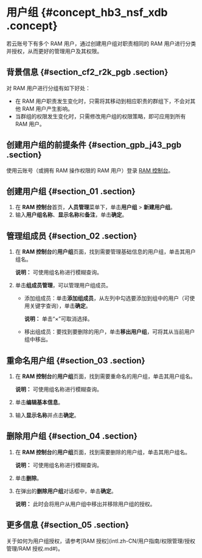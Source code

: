 # 用户组 {#concept_hb3_nsf_xdb .concept}

若云账号下有多个 RAM 用户，通过创建用户组对职责相同的 RAM 用户进行分类并授权，从而更好的管理用户及其权限。

## 背景信息 {#section_cf2_r2k_pgb .section}

对 RAM 用户进行分组有如下好处：

-   在 RAM 用户职责发生变化时，只需将其移动到相应职责的群组下，不会对其他 RAM 用户产生影响。
-   当群组的权限发生变化时，只需修改用户组的权限策略，即可应用到所有 RAM 用户。

## 创建用户组的前提条件 {#section_gpb_j43_pgb .section}

使用云账号（或拥有 RAM 操作权限的 RAM 用户）登录 [RAM 控制台](https://ram.console.aliyun.com/)。

## 创建用户组 {#section_01 .section}

1.  在 **RAM 控制台**首页，**人员管理**菜单下，单击**用户组** \> **新建用户组**。
2.  输入**用户组名称**、**显示名称**和**备注**，单击**确定**。

## 管理组成员 {#section_02 .section}

1.  在 **RAM 控制台**的**用户组**页面，找到需要管理基础信息的用户组，单击其用户组名。

    **说明：** 可使用组名称进行模糊查询。

2.  单击**组成员管理**，可以管理用户组成员。
    -   添加组成员：单击**添加组成员**，从左列中勾选要添加到组中的用户（可使用关键字查询），单击**确定**。

        **说明：** 单击“×”可取消选择。

    -   移出组成员：要找到要删除的用户，单击**移出用户组**，可将其从当前用户组中移出。

## 重命名用户组 {#section_03 .section}

1.  在 **RAM 控制台**的**用户组**页面，找到需要重命名的用户组，单击其用户组名。

    **说明：** 可使用组名称进行模糊查询。

2.  单击**编辑基本信息**。
3.  输入**显示名称**并点击**确定**。

## 删除用户组 {#section_04 .section}

1.  在 **RAM 控制台**的**用户组**页面，找到需要删除的用户组，单击其用户组名。

    **说明：** 可使用组名称进行模糊查询。

2.  单击**删除**。
3.  在弹出的**删除用户组**对话框中，单击**确定**。

    **说明：** 此时会将用户从用户组中移出并移除用户组的授权。


## 更多信息 {#section_05 .section}

关于如何为用户组授权，请参考[RAM 授权](intl.zh-CN/用户指南/权限管理/授权管理/RAM 授权.md#)。

